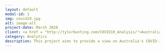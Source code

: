 ```yaml
---
layout: default
modal-id: 1
img: covid19.jpg
alt: image-alt
project-date: March 2020
client: <a href = "http://tylorbunting.com/COVID19_Analysis/">Australian Public</a>
category: Analytics
description: This project aims to provide a view on Australia's COVID-19 position via an Interactive Dashboard. The Interactive Dashboard can be accessed via mobile or desktop from <a href = "http://tylorbunting.com/COVID19_Analysis/"><b>HERE</b></a> and the data is sourced from the John Hopkins Center for Systems Science and Engineering (CSSE) Github Respository <a href = "https://github.com/CSSEGISandData/COVID-19"><b>HERE</b></a>. The GitHub repository for this project can be accessed from <a href = "https://github.com/tylorbunting/COVID19_Analysis"><b>HERE</b></a>.
---
```

